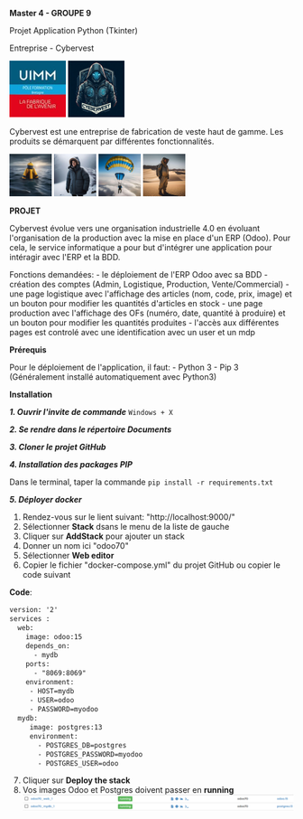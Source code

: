  **Master 4 - GROUPE 9**

Projet Application Python (Tkinter)

Entreprise - Cybervest 

![Logo UIMM](https://github.com/Missivier/cybervest/blob/main/images/logo-uimm-250x250.jpg)
![Logo Cybervest](https://github.com/Missivier/cybervest/blob/main/images/Logo1.png)

Cybervest est une entreprise de fabrication de veste haut de gamme. Les produits se démarquent par différentes fonctionnalités. 

![Logo bouee](https://github.com/Missivier/cybervest/blob/main/images/Vestes/veste_bouee.png "Veste Bouée")
![Logo chauffante](https://github.com/Missivier/cybervest/blob/main/images/Vestes/veste_chauffante.png "Veste Chauffante")
![Logo parachute](https://github.com/Missivier/cybervest/blob/main/images/Vestes/veste_parachute.png "Veste Parachute")
![Logo refrigeree](https://github.com/Missivier/cybervest/blob/main/images/Vestes/veste_refrigeree.png "Veste Réfrigérée")

**PROJET**

Cybervest évolue vers une organisation industrielle 4.0 en évoluant l'organisation de la production avec la mise en place d'un ERP (Odoo).
Pour cela, le service informatique a pour but d'intégrer une application pour intéragir avec l'ERP et la BDD. 

Fonctions demandées: - le déploiement de l'ERP Odoo avec sa BDD
                     - création des comptes (Admin, Logistique, Production, Vente/Commercial)
                     - une page logistique avec l'affichage des articles (nom, code, prix, image) et un bouton pour modifier les quantités d'articles en stock
                     - une page production avec l'affichage des OFs (numéro, date, quantité à produire) et un bouton pour modifier les quantités produites 
                     - l'accès aux différentes pages est controlé avec une identification avec un user et un mdp



**Prérequis**

Pour le déploiement de l'application, il faut: - Python 3
                                               - Pip 3 (Généralement installé automatiquement avec Python3)
                                               


**Installation**

***1. Ouvrir l'invite de commande***
`Windows + X`

***2. Se rendre dans le répertoire Documents***

***3. Cloner le projet GitHub***

***4. Installation des packages PIP***

Dans le terminal, taper la commande `pip install -r requirements.txt`

***5. Déployer docker***
  1. Rendez-vous sur le lient suivant: "http://localhost:9000/"
  2. Sélectionner **Stack** dsans le menu de la liste de gauche
  3. Cliquer sur **AddStack** pour ajouter un stack
  4. Donner un nom ici "odoo70"
  5. Sélectionner **Web editor**
  6. Copier le fichier "docker-compose.yml" du projet GitHub ou copier le code suivant

**Code**:
  ```
  version: '2'
  services :
    web:
      image: odoo:15
      depends_on:
        - mydb
      ports:
        - "8069:8069"
      environment:
       - HOST=mydb
       - USER=odoo
       - PASSWORD=myodoo
    mydb: 
       image: postgres:13
       environment:
         - POSTGRES_DB=postgres
         - POSTGRES_PASSWORD=myodoo
         - POSTGRES_USER=odoo
  ```
  7. Cliquer sur **Deploy the stack**
  8. Vos images Odoo et Postgres doivent passer en **running**
![Image en run](https://github.com/Missivier/cybervest/blob/main/images/Image%20en%20run.png)

